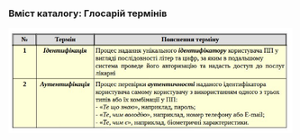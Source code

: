 ### Вміст каталогу: Глосарій термінів
![](https://github.com/oleksandrblazhko/ai-212-gurbin/blob/Laboratory_work_3/1.4-FuncNonFuncRequirements/1.4.2-Glossary/%D0%A2%D0%B0%D0%B1%D0%BB%D0%B8%D1%86%D1%8F%201.1-%D0%B3%D0%BB%D0%BE%D1%81%D0%B0%D1%80%D1%96%D0%B9%20%D1%82%D0%B5%D1%80%D0%BC%D1%96%D0%BD%D1%96%D0%B2.jpeg?raw=true)
